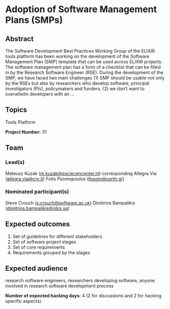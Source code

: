 # Adoption of Software Management Plans (SMPs)

## Abstract

The Software Development Best Practices Working Group of the ELIXIR tools platform has been working on the development of the Software Management Plan (SMP) template that can be used across ELIXIR projects. The software management plan has a form of a checklist that can be filled in by the Research Software Engineer (RSE). During the development of the SMP, we have faced two main challenges (1) SMP should be usable not only by the RSEs but also by researchers who develop software, principal investigators (PIs), policymakers and funders, (2) we don’t want to overwhelm developers with an ...

## Topics

Tools Platform

**Project Number:** 31

## Team

### Lead(s)

Mateusz Kuzak (m.kuzak@esciecencenter.nl) corresponding
 Allegra Via (allegra.via@cnr.it)
 Fotis Psomopoulos (fpsom@certh.gr)

### Nominated participant(s)

Steve Crouch (s.crouch@software.ac.uk)
 Dimitrios Bampalikis (dimitrios.bampalikis@nbis.se)

## Expected outcomes

1. Set of guidelines for different stakeholders
 2. Set of software project stages
 3. Set of core requirements
 4. Requirements grouped by the stages

## Expected audience

research software engineers, researchers developing software, anyone involved in research software development process

**Number of expected hacking days**: 4 (2 for discussions and 2 for hacking specific aspects).

